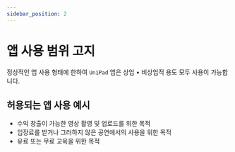 ```yaml
---
sidebar_position: 2
---
```


# 앱 사용 범위 고지

정상적인 앱 사용 형태에 한하여 `UniPad` 앱은 상업 • 비상업적 용도 모두 사용이 가능합니다.

## 허용되는 앱 사용 예시

- 수익 창출이 가능한 영상 촬영 및 업로드를 위한 목적
- 입장료를 받거나 그러하지 않은 공연에서의 사용을 위한 목적
- 유료 또는 무료 교육을 위한 목적
